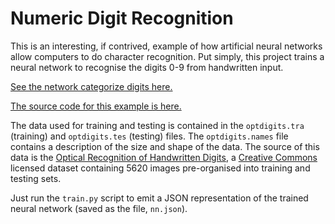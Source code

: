 # Numeric Digit Recognition

This is an interesting, if contrived, example of how artificial neural 
networks allow computers to do character recognition. Put simply, this
project trains a neural network to recognise the digits 0-9 from 
handwritten input.

[See the network categorize digits here.](./web/index.html)

[The source code for this example is here.](https://github.com/ntoll/sann/tree/main/examples/digit_recognition)

The data used for training and testing is contained in the 
`optdigits.tra` (training) and `optdigits.tes` (testing) files. The
`optdigits.names` file contains a description of the size and shape of
the data. The source of this data is the 
[Optical Recognition of Handwritten Digits](https://archive.ics.uci.edu/dataset/80/optical+recognition+of+handwritten+digits),
a [Creative Commons](https://creativecommons.org/licenses/by/4.0/legalcode)
licensed dataset containing 5620 images pre-organised into training and
testing sets.

Just run the `train.py` script to emit a JSON representation of the
trained neural network (saved as the file, `nn.json`).